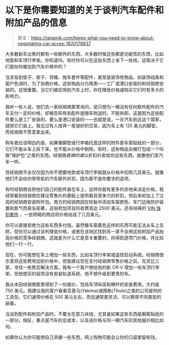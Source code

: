 # 以下是你需要知道的关于谈判汽车配件和附加产品的信息

> 原文：<https://jalopnik.com/heres-what-you-need-to-know-about-negotiating-car-acces-1820176837>

大多数新车出售时都有一些额外的东西，大多数时候这些都是功能性的东西，比如地垫和车顶行李架。你知道吗，有时你可以在这些东西上省下一些钱，这取决于它们是如何被加到汽车价格中的？



当涉及到垫子、架子、货箱、拖车套件等配件，甚至是装饰性物品，如装饰线条和窗户色调时，为了协商价格，这些物品分为两类——工厂或港口安装的和经销商安装的。这很重要。当它们被应用到汽车上时，你在降低价格或购买它们时有多大的影响力。

我听一些人说，他们去一家经销商那里询问，说只想为一辆没有任何额外配件的汽车支付一定的价格，却被告知有些配件是随车附送的，不能拆卸。这是因为这些配件要么是工厂安装的，要么是港口安装的——也就是说，一旦汽车到达这个国家，就把它们装上。我见过有人放弃一笔很好的交易，因为车上有 125 美元的脚垫，而经销商不愿意拿出来。

购车者应该明白的是，如果像脚垫或行李箱托盘这样的附件是车窗贴纸的一部分，它们不能从车上拆下来，也不能从价格中剔除。有时，这些物品会被打包成一个叫做“保护包”之类的东西。经销商*能做的是*以折扣价卖给你这些东西，就像他们卖汽车一样。

但经销商不会仅仅因为你不想要地垫或车顶行李架就从价格中扣除几百美元，就像他们不会给你带导航的汽车额外折扣，因为那不是你要求的选项。

有时经销商会把他们自己的配件装在车上，这样你就有更多的余地来决定价格。我经常看到经销商在建议零售价的基础上提供极具竞争力的折扣，但后来却加上了过高的经销商安装附件包。南方的经销商因在轮胎中添加车窗颜色、车门边缘防护装置和氮气而臭名昭著，这些附加项目的收费高达 2500 美元。还有经典的 [VIN 蚀刻套件](https://jalopnik.com/dealership-to-pay-1-6-million-for-bullshit-theft-prot-1681393244) ，一些阴暗的商店将价格抬高了几百美元。

你可以直接拒绝为这些东西多付钱。虽然像车窗着色这样的东西可能无法从车上去除，但你可以通过谈判降低价格，或者在该地区找到另一家不会用这些附加产品抬高价格的竞争经销商。这就是为什么它是至关重要的，你得到逐项门价格，并比较他们一行一行。

现在，你可能想在车上增加一些东西，比如车顶行李架或遥控启动系统。经销商很乐意将这些费用加到价格中，但我建议您在支付经销商零售价格之前，先货比三家，寻找一些售后解决方案。我有一个客户想给他的新 CR-V 增加一些车顶行李架，但他想买的装饰没有安装轨道系统，他不想升级到更贵的车。

我从本田经销商那里得到了一份报价，包括车顶纵梁和横杆的安装费用，大约是 750 美元。我建议我的客户看看亚基马(Yakima)或图勒(Thule)之类的公司提供的工具包，它们通常价格在 500 美元左右，而且通常更灵活，可以携带不同类型的装备。

当谈到配件和附加产品时，不要太在意几块钱，尤其是如果这些东西是橱窗贴纸的一部分。相反，重点是汽车的总成本，以及该价格与同一辆汽车的其他报价相比如何。

如果你认为你可能想自己添置一些东西，网上购物可能会让你的口袋里留些钱。